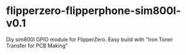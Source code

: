 # flipperzero-flipperphone-sim800l-v0.1
Diy sim800l GPIO module for FlipperZero. Easy build with "Iron Toner Transfer for PCB Making"
